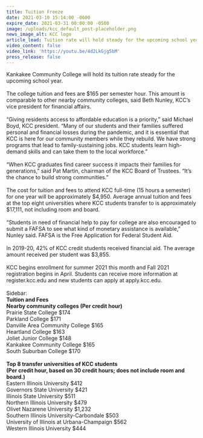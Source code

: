 ```yaml
---
title: Tuition Freeze
date: 2021-03-10 15:14:00 -0600
expire_date: 2021-03-31 00:00:00 -0500
image: /uploads/kcc_default_post-placeholder.png
news_image_alt: KCC logo
article_lead: Tuition rate will hold steady for the upcoming school year.
video_content: false
video_link: 'https://youtu.be/4d2LkGjg5bM'
press_release: false
---
```

Kankakee Community College will hold its tuition rate steady for the upcoming school year.&nbsp;<br><br>The college tuition and fees are $165 per semester hour. This amount is comparable to other nearby community colleges, said Beth Nunley, KCC’s vice president for financial affairs.<br><br>“Giving residents access to affordable education is a priority,” said Michael Boyd, KCC president. “Many of our students and their families suffered personal and financial losses during the pandemic, and it is essential that KCC is here for our community members while they rebuild. We have strong programs that lead to family-sustaining jobs. KCC students learn high-demand skills and can take them to the local workforce.”<br><br>“When KCC graduates find career success it impacts their families for generations,” said Pat Martin, chairman of the KCC Board of Trustees. “It’s the chance to build strong communities.”<br><br>The cost for tuition and fees to attend KCC full-time (15 hours a semester) for one year will be approximately $4,950. Average annual tuition and fees at the top eight universities where KCC students transfer to is approximately $17,111, not including room and board.<br><br>“Students in need of financial help to pay for college are also encouraged to submit a FAFSA to see what kind of monetary assistance is available,” Nunley said. FAFSA is the Free Application for Federal Student Aid.<br><br>In 2019-20, 42% of KCC credit students received financial aid. The average amount received per student was $3,855.<br><br>KCC begins enrollment for summer 2021 this month and Fall 2021 registration begins in April. Students can receive more information at register.kcc.edu and new students can apply at apply.kcc.edu.<br>&nbsp; &nbsp; &nbsp; &nbsp; &nbsp; &nbsp;&nbsp;<br>Sidebar:&nbsp;<br>**Tuition and Fees&nbsp;<br>Nearby community colleges (Per credit hour)**<br>Prairie State College $174<br>Parkland College $171<br>Danville Area Community College $165<br>Heartland College $163<br>Joliet Junior College $148<br>Kankakee Community College $165<br>South Suburban College $170<br>&nbsp;<br>**Top 8 transfer universities of KCC students&nbsp;<br>(Per credit hour, based on 30 credit hours; does not include room and board.)**<br>Eastern Illinois University $412<br>Governors State University $421<br>Illinois State University $511<br>Northern Illinois University $479<br>Olivet Nazarene University $1,232<br>Southern Illinois University-Carbondale $503<br>University of Illinois at Urbana-Champaign $562<br>Western Illinois University $444
